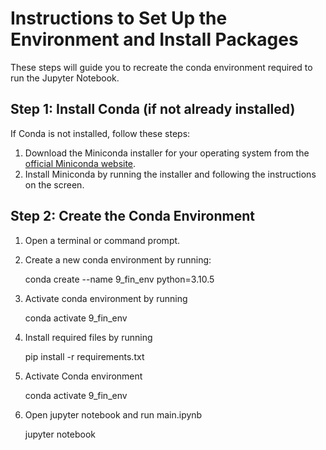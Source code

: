 # Instructions to Set Up the Environment and Install Packages

These steps will guide you to recreate the conda environment required to run the Jupyter Notebook. 

## Step 1: Install Conda (if not already installed)

If Conda is not installed, follow these steps:

1. Download the Miniconda installer for your operating system from the [official Miniconda website](https://docs.conda.io/en/latest/miniconda.html).
2. Install Miniconda by running the installer and following the instructions on the screen.

## Step 2: Create the Conda Environment

1. Open a terminal or command prompt.

2. Create a new conda environment by running:

   conda create --name 9_fin_env python=3.10.5

3. Activate conda environment by running

   conda activate 9_fin_env

4. Install required files by running
   
   pip install -r requirements.txt

5. Activate Conda environment

   conda activate 9_fin_env

6. Open jupyter notebook and run main.ipynb

   jupyter notebook

